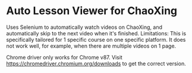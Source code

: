 # Auto Lesson Viewer for ChaoXing

Uses Selenium to automatically watch videos on ChaoXing, and automatically skip to the next video when it's finished.
Limitations: This is specifically tailored for 1 specific course on one specific platform. It does not work well, for example, when there are multiple videos on 1 page.

Chrome driver only works for Chrome v87.
Visit https://chromedriver.chromium.org/downloads to get the correct version.
